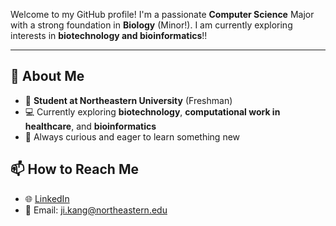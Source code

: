 
Welcome to my GitHub profile! I'm a passionate **Computer Science** Major with a strong foundation in **Biology** (Minor!). I am currently exploring interests in **biotechnology and bioinformatics**!!

---

## 🌟 About Me
- 🏫 **Student at Northeastern University** (Freshman)
- 💻 Currently exploring **biotechnology**, **computational work in healthcare**, and **bioinformatics**
- 🧠 Always curious and eager to learn something new

## 📫 How to Reach Me
- 🌐 [LinkedIn](https://www.linkedin.com/in/oscar-ji-81b4452a7/)
- 📧 Email: ji.kang@northeastern.edu


